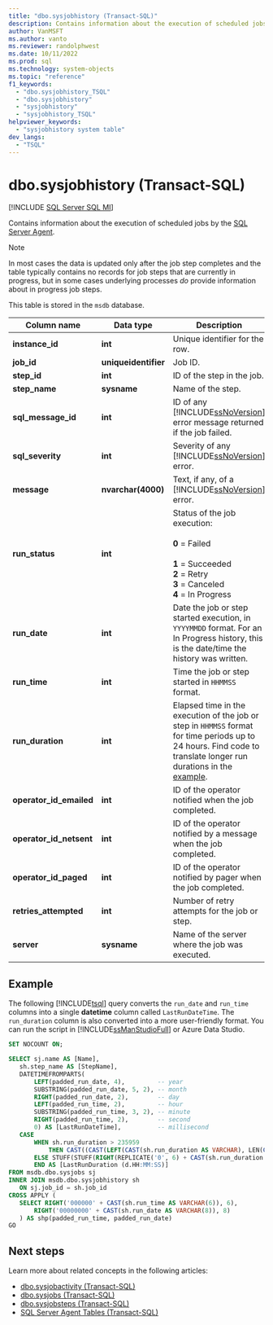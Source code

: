 ```yaml
---
title: "dbo.sysjobhistory (Transact-SQL)"
description: Contains information about the execution of scheduled jobs by the SQL Server Agent.
author: VanMSFT
ms.author: vanto
ms.reviewer: randolphwest
ms.date: 10/11/2022
ms.prod: sql
ms.technology: system-objects
ms.topic: "reference"
f1_keywords:
  - "dbo.sysjobhistory_TSQL"
  - "dbo.sysjobhistory"
  - "sysjobhistory"
  - "sysjobhistory_TSQL"
helpviewer_keywords:
  - "sysjobhistory system table"
dev_langs:
  - "TSQL"
---
```

# dbo.sysjobhistory (Transact-SQL)

[!INCLUDE [SQL Server SQL MI](../../includes/applies-to-version/sql-asdbmi.md)]

Contains information about the execution of scheduled jobs by the [SQL Server Agent](../../ssms/agent/sql-server-agent.md).

> [!NOTE]  
> In most cases the data is updated only after the job step completes and the table typically contains no records for job steps that are currently in progress, but in some cases underlying processes *do* provide information about in progress job steps.

This table is stored in the `msdb` database.

|Column name|Data type|Description|
|-----------------|---------------|-----------------|
|**instance_id**|**int**|Unique identifier for the row.|
|**job_id**|**uniqueidentifier**|Job ID.|
|**step_id**|**int**|ID of the step in the job.|
|**step_name**|**sysname**|Name of the step.|
|**sql_message_id**|**int**|ID of any [!INCLUDE[ssNoVersion](../../includes/ssnoversion-md.md)] error message returned if the job failed.|
|**sql_severity**|**int**|Severity of any [!INCLUDE[ssNoVersion](../../includes/ssnoversion-md.md)] error.|
|**message**|**nvarchar(4000)**|Text, if any, of a [!INCLUDE[ssNoVersion](../../includes/ssnoversion-md.md)] error.|
|**run_status**|**int**|Status of the job execution:<br /><br />**0** = Failed<br /><br />**1** = Succeeded<br />**2** = Retry<br />**3** = Canceled<br />**4** = In Progress|
|**run_date**|**int**|Date the job or step started execution, in `YYYYMMDD` format. For an In Progress history, this is the date/time the history was written.|
|**run_time**|**int**|Time the job or step started in `HHMMSS` format.|
|**run_duration**|**int**|Elapsed time in the execution of the job or step in `HHMMSS` format for time periods up to 24 hours. Find code to translate longer run durations in the [example](#example).|
|**operator_id_emailed**|**int**|ID of the operator notified when the job completed.|
|**operator_id_netsent**|**int**|ID of the operator notified by a message when the job completed.|
|**operator_id_paged**|**int**|ID of the operator notified by pager when the job completed.|
|**retries_attempted**|**int**|Number of retry attempts for the job or step.|
|**server**|**sysname**|Name of the server where the job was executed.|

## Example

The following [!INCLUDE[tsql](../../includes/tsql-md.md)] query converts the `run_date` and `run_time` columns into a single **datetime** column called `LastRunDateTime`. The `run_duration` column is also converted into a more user-friendly format. You can run the script in [!INCLUDE[ssManStudioFull](../../includes/ssmanstudiofull-md.md)] or Azure Data Studio.

 ```sql
SET NOCOUNT ON;

SELECT sj.name AS [Name],
    sh.step_name AS [StepName],
    DATETIMEFROMPARTS(
        LEFT(padded_run_date, 4),         -- year
        SUBSTRING(padded_run_date, 5, 2), -- month
        RIGHT(padded_run_date, 2),        -- day
        LEFT(padded_run_time, 2),         -- hour
        SUBSTRING(padded_run_time, 3, 2), -- minute
        RIGHT(padded_run_time, 2),        -- second
        0) AS [LastRunDateTime],          -- millisecond
    CASE
        WHEN sh.run_duration > 235959
            THEN CAST((CAST(LEFT(CAST(sh.run_duration AS VARCHAR), LEN(CAST(sh.run_duration AS VARCHAR)) - 4) AS INT) / 24) AS VARCHAR) + '.' + RIGHT('00' + CAST(CAST(LEFT(CAST(sh.run_duration AS VARCHAR), LEN(CAST(sh.run_duration AS VARCHAR)) - 4) AS INT) % 24 AS VARCHAR), 2) + ':' + STUFF(CAST(RIGHT(CAST(sh.run_duration AS VARCHAR), 4) AS VARCHAR(6)), 3, 0, ':')
        ELSE STUFF(STUFF(RIGHT(REPLICATE('0', 6) + CAST(sh.run_duration AS VARCHAR(6)), 6), 3, 0, ':'), 6, 0, ':')
        END AS [LastRunDuration (d.HH:MM:SS)]
FROM msdb.dbo.sysjobs sj
INNER JOIN msdb.dbo.sysjobhistory sh
    ON sj.job_id = sh.job_id
CROSS APPLY (
    SELECT RIGHT('000000' + CAST(sh.run_time AS VARCHAR(6)), 6),
        RIGHT('00000000' + CAST(sh.run_date AS VARCHAR(8)), 8)
    ) AS shp(padded_run_time, padded_run_date)
GO
```

## Next steps

Learn more about related concepts in the following articles:

- [dbo.sysjobactivity (Transact-SQL)](dbo-sysjobactivity-transact-sql.md)
- [dbo.sysjobs (Transact-SQL)](dbo-sysjobs-transact-sql.md)
- [dbo.sysjobsteps (Transact-SQL)](dbo-sysjobsteps-transact-sql.md)
- [SQL Server Agent Tables (Transact-SQL)](sql-server-agent-tables-transact-sql.md)
